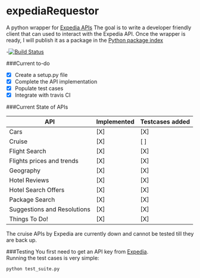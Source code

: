 # expediaRequestor
A python wrapper for [Expedia APIs](http://developer.expedia.com/directory)
The goal is to write a developer friendly client that can used to interact with the Expedia API. Once the wrapper is ready, I will publish it as a package in the [Python package index](https://pypi.python.org/pypi)

-[![Build Status](https://travis-ci.org/NimitS1/expediaRequester.svg?branch=master)](https://travis-ci.org/NimitS1/expediaRequester)

###Current to-do
- [X] Create a setup.py file
- [X] Complete the API implementation  
- [X] Populate test cases  
- [X] Integrate with travis CI  

###Current State of APIs

|API                         | Implemented | Testcases added |
|----------------------------|-------------|-----------------|
| Cars                       |   [X]       |   [X]           |
| Cruise                     |   [X]       |   [ ]           |
| Flight Search              |   [X]       |   [X]           |
| Flights prices and trends  |   [X]       |   [X]           |
| Geography                  |   [X]       |   [X]           |
| Hotel Reviews              |   [X]       |   [X]           |
| Hotel Search Offers        |   [X]       |   [X]           |
| Package Search             |   [X]       |   [X]           |
| Suggestions and Resolutions|   [X]       |   [X]           |
| Things To Do!              |   [X]       |   [X]           |

The cruise APIs by Expedia are currently down and cannot be tested till they are back up.  

###Testing
You first need to get an API key from [Expedia](http://developer.expedia.com/).  
Running the test cases is very simple:
```
python test_suite.py
```
